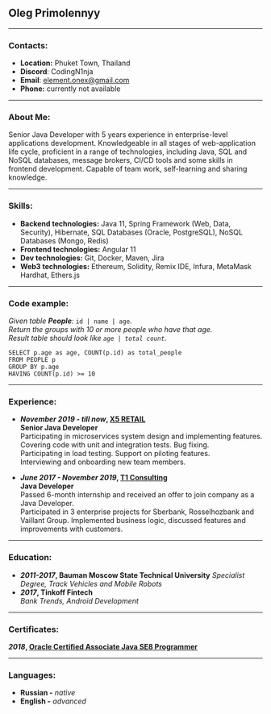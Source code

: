 ## **Oleg Primolennyy**
****


### Contacts:
* **Location:** Phuket Town, Thailand
* **Discord**: CodingN1nja
* **Email**: element.onex@gmail.com
* **Phone:** currently not available
****


### About Me:
Senior Java Developer with 5 years experience in enterprise-level applications development.
Knowledgeable in all stages of web-application life cycle,
proficient in a range of technologies, including Java, SQL and NoSQL databases, message brokers,
CI/CD tools and some skills in frontend development.
Capable of team work, self-learning and sharing knowledge.
****

### Skills:
* **Backend technologies:** Java 11, Spring Framework (Web, Data, Security), Hibernate, SQL Databases (Oracle, PostgreSQL), NoSQL Databases (Mongo, Redis)
* **Frontend technologies:** Angular 11
* **Dev technologies:** Git, Docker, Maven, Jira
* **Web3 technologies:** Ethereum, Solidity, Remix IDE, Infura, MetaMask Hardhat, Ethers.js
****

### Code example:
*Given table **People**:* ```id | name | age```.   
*Return the groups with 10 or more people who have that age.  
Result table should look like ```age | total count```.*

```
SELECT p.age as age, COUNT(p.id) as total_people
FROM PEOPLE p 
GROUP BY p.age
HAVING COUNT(p.id) >= 10
```
****

### Experience:
* ***November 2019 - till now*, [X5 RETAIL](https://www.x5.ru/ru/)**  
  **Senior Java Developer**  
  Participating in microservices system design and implementing features.   
  Covering code with unit and integration tests. Bug fixing.  
  Participating in load testing. Support on piloting features.   
  Interviewing and onboarding new team members.


* ***June 2017 - November 2019*, [T1 Consulting](https://www.t1-consulting.ru/)**  
  **Java Developer**  
  Passed 6-month internship and received an offer to join company as a Java Developer.   
  Participated in 3 enterprise projects for Sberbank, Rosselhozbank and Vaillant Group.
  Implemented business logic, discussed features and improvements with customers.
***

### Education:
* ***2011-2017*, Bauman Moscow State Technical University**
  *Specialist Degree, Track Vehicles and Mobile Robots*
* ***2017*, Tinkoff Fintech**  
  *Bank Trends, Android Development*
***

### Certificates:
***2018*, [Oracle Certified Associate Java SE8 Programmer](https://drive.google.com/file/d/1gB7d2i4AETi-P8sIA9Z0v9muGQ9hKApH/view?usp=sharing)**
***

### Languages:
* **Russian -** *native*
* **English -** *advanced*


